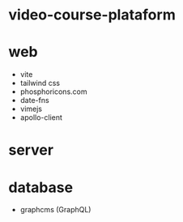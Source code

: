 # video-course-plataform

# web

- vite
- tailwind css
- phosphoricons.com
- date-fns
- vimejs
- apollo-client

# server

# database

- graphcms (GraphQL)
